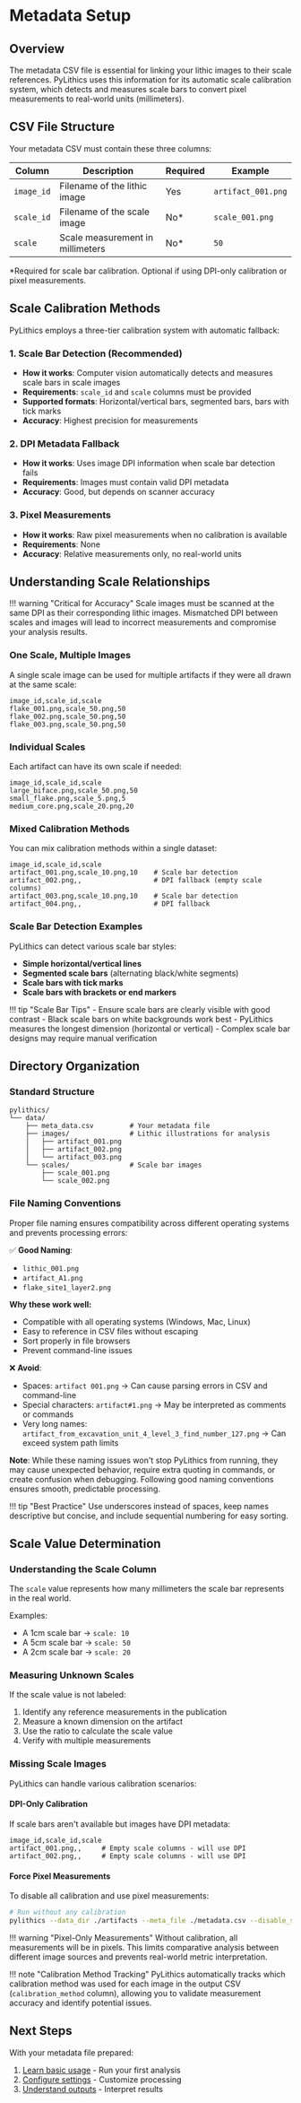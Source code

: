 # Metadata Setup

## Overview

The metadata CSV file is essential for linking your lithic images to their scale references. PyLithics uses this information for its automatic scale calibration system, which detects and measures scale bars to convert pixel measurements to real-world units (millimeters).

## CSV File Structure

Your metadata CSV must contain these three columns:

| Column | Description | Required | Example |
|--------|-------------|----------|---------|
| `image_id` | Filename of the lithic image | Yes | `artifact_001.png` |
| `scale_id` | Filename of the scale image | No* | `scale_001.png` |
| `scale` | Scale measurement in millimeters | No* | `50` |

*Required for scale bar calibration. Optional if using DPI-only calibration or pixel measurements.

## Scale Calibration Methods

PyLithics employs a three-tier calibration system with automatic fallback:

### 1. Scale Bar Detection (Recommended)
- **How it works**: Computer vision automatically detects and measures scale bars in scale images
- **Requirements**: `scale_id` and `scale` columns must be provided
- **Supported formats**: Horizontal/vertical bars, segmented bars, bars with tick marks
- **Accuracy**: Highest precision for measurements

### 2. DPI Metadata Fallback
- **How it works**: Uses image DPI information when scale bar detection fails
- **Requirements**: Images must contain valid DPI metadata
- **Accuracy**: Good, but depends on scanner accuracy

### 3. Pixel Measurements
- **How it works**: Raw pixel measurements when no calibration is available
- **Requirements**: None
- **Accuracy**: Relative measurements only, no real-world units

## Understanding Scale Relationships

!!! warning "Critical for Accuracy"
    Scale images must be scanned at the same DPI as their corresponding lithic images. Mismatched DPI between scales and images will lead to incorrect measurements and compromise your analysis results.

### One Scale, Multiple Images

A single scale image can be used for multiple artifacts if they were all drawn at the same scale:

```csv
image_id,scale_id,scale
flake_001.png,scale_50.png,50
flake_002.png,scale_50.png,50
flake_003.png,scale_50.png,50
```

### Individual Scales

Each artifact can have its own scale if needed:

```csv
image_id,scale_id,scale
large_biface.png,scale_50.png,50
small_flake.png,scale_5.png,5
medium_core.png,scale_20.png,20
```

### Mixed Calibration Methods

You can mix calibration methods within a single dataset:

```csv
image_id,scale_id,scale
artifact_001.png,scale_10.png,10    # Scale bar detection
artifact_002.png,,                  # DPI fallback (empty scale columns)
artifact_003.png,scale_10.png,10    # Scale bar detection
artifact_004.png,,                  # DPI fallback
```

### Scale Bar Detection Examples

PyLithics can detect various scale bar styles:

- **Simple horizontal/vertical lines**
- **Segmented scale bars** (alternating black/white segments)
- **Scale bars with tick marks**
- **Scale bars with brackets or end markers**

!!! tip "Scale Bar Tips"
    - Ensure scale bars are clearly visible with good contrast
    - Black scale bars on white backgrounds work best
    - PyLithics measures the longest dimension (horizontal or vertical)
    - Complex scale bar designs may require manual verification

## Directory Organization

### Standard Structure

```
pylithics/
└── data/
    ├── meta_data.csv         # Your metadata file
    ├── images/               # Lithic illustrations for analysis
    │   ├── artifact_001.png
    │   ├── artifact_002.png
    │   └── artifact_003.png
    └── scales/               # Scale bar images
        ├── scale_001.png
        └── scale_002.png
```

### File Naming Conventions

Proper file naming ensures compatibility across different operating systems and prevents processing errors:

✅ **Good Naming**:

- `lithic_001.png`
- `artifact_A1.png`
- `flake_site1_layer2.png`

**Why these work well:**

- Compatible with all operating systems (Windows, Mac, Linux)
- Easy to reference in CSV files without escaping
- Sort properly in file browsers
- Prevent command-line issues

❌ **Avoid**:

- Spaces: `artifact 001.png` → Can cause parsing errors in CSV and command-line
- Special characters: `artifact#1.png` → May be interpreted as comments or commands
- Very long names: `artifact_from_excavation_unit_4_level_3_find_number_127.png` → Can exceed system path limits

**Note**: While these naming issues won't stop PyLithics from running, they may cause unexpected behavior, require extra quoting in commands, or create confusion when debugging. Following good naming conventions ensures smooth, predictable processing.

!!! tip "Best Practice"
    Use underscores instead of spaces, keep names descriptive but concise, and include sequential numbering for easy sorting.

## Scale Value Determination

### Understanding the Scale Column

The `scale` value represents how many millimeters the scale bar represents in the real world.

Examples:

- A 1cm scale bar → `scale: 10`
- A 5cm scale bar → `scale: 50`
- A 2cm scale bar → `scale: 20`

### Measuring Unknown Scales

If the scale value is not labeled:

1. Identify any reference measurements in the publication
2. Measure a known dimension on the artifact
3. Use the ratio to calculate the scale value
4. Verify with multiple measurements

### Missing Scale Images

PyLithics can handle various calibration scenarios:

#### DPI-Only Calibration
If scale bars aren't available but images have DPI metadata:

```csv
image_id,scale_id,scale
artifact_001.png,,     # Empty scale columns - will use DPI
artifact_002.png,,     # Empty scale columns - will use DPI
```

#### Force Pixel Measurements
To disable all calibration and use pixel measurements:

```bash
# Run without any calibration
pylithics --data_dir ./artifacts --meta_file ./metadata.csv --disable_scale_calibration
```

!!! warning "Pixel-Only Measurements"
    Without calibration, all measurements will be in pixels. This limits comparative analysis between different image sources and prevents real-world metric interpretation.

!!! note "Calibration Method Tracking"
    PyLithics automatically tracks which calibration method was used for each image in the output CSV (`calibration_method` column), allowing you to validate measurement accuracy and identify potential issues.

## Next Steps

With your metadata file prepared:

1. [Learn basic usage](basic-usage.md) - Run your first analysis
2. [Configure settings](basic-usage.md#configuration) - Customize processing
3. [Understand outputs](outputs.md) - Interpret results